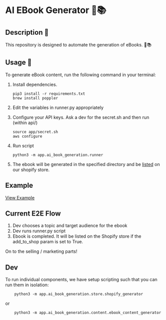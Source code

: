 # AI EBook Generator 🤖📚

## Description 📖

This repository is designed to automate the generation of eBooks. 🤖📚

## Usage 🚀

To generate eBook content, run the following command in your terminal:

1. Install dependencies.
    ```
    pip3 install -r requirements.txt
    brew install poppler
    ```

2. Edit the variables in runner.py appropriately

3. Configure your API keys. Ask a dev for the secret.sh and then run (within api/)

    ```
    source app/secret.sh
    aws configure
    ```

4. Run script

    ```
    python3 -m app.ai_book_generation.runner
    ```

5. The ebook will be generated in the specified directory and be [listed](https://fcfcec.myshopify.com/products/retirement-in-cupertino-the-ultimate-guide-to-securing-your-dream-e-book-3) on our shopify store.

## Example

[View Example](mvp/cupertino_retirement_ebook.pdf)

## Current E2E Flow

1. Dev chooses a topic and target audience for the ebook
2. Dev runs runner.py script
3. Ebook is completed. It will be listed on the Shopify store if the add_to_shop param is set to True.

On to the selling / marketing parts!

## Dev

To run individual components, we have setup scripting such that you can run them in isolation:
```
    python3 -m app.ai_book_generation.store.shopify_generator
```

or

```
    python3 -m app.ai_book_generation.content.ebook_content_generator
```


